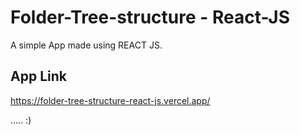 # Folder-Tree-structure - React-JS

A simple App made using REACT JS.

## App Link

https://folder-tree-structure-react-js.vercel.app/

..... :)




